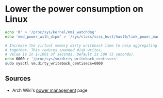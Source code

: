 # Lower the power consumption on Linux

```sh
echo '0' > '/proc/sys/kernel/nmi_watchdog'
echo 'med_power_with_dipm' > '/sys/class/scsi_host/host0/link_power_management_policy'

# Increase the virtual memory dirty writeback time to help aggregating disk I/O
# together. This reduces spanned disk writes.
# Value is in 1/100s of seconds. Default is 500 (5 seconds).
echo 6000 > '/proc/sys/vm/dirty_writeback_centisecs'
sudo sysctl vm.dirty_writeback_centisecs=6000
```

## Sources

- Arch Wiki's [power management][arch wiki power management] page

<!-- -->
[arch wiki power management]: https://wiki.archlinux.org/title/Power_management
